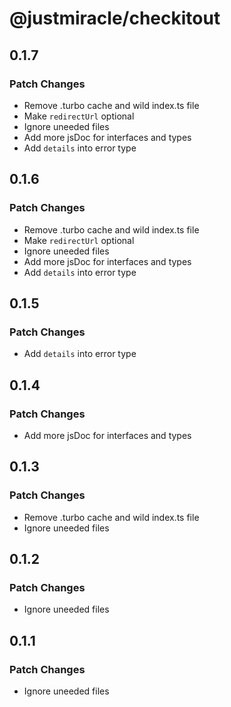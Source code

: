 # @justmiracle/checkitout

## 0.1.7

### Patch Changes

- Remove .turbo cache and wild index.ts file
- Make `redirectUrl` optional
- Ignore uneeded files
- Add more jsDoc for interfaces and types
- Add `details` into error type

## 0.1.6

### Patch Changes

- Remove .turbo cache and wild index.ts file
- Make `redirectUrl` optional
- Ignore uneeded files
- Add more jsDoc for interfaces and types
- Add `details` into error type

## 0.1.5

### Patch Changes

- Add `details` into error type

## 0.1.4

### Patch Changes

- Add more jsDoc for interfaces and types

## 0.1.3

### Patch Changes

- Remove .turbo cache and wild index.ts file
- Ignore uneeded files

## 0.1.2

### Patch Changes

- Ignore uneeded files

## 0.1.1

### Patch Changes

- Ignore uneeded files
